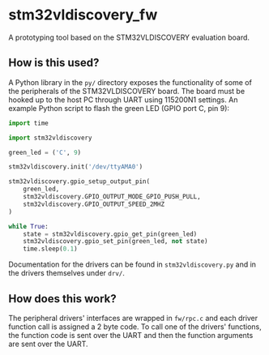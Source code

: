 # stm32vldiscovery_fw
A prototyping tool based on the STM32VLDISCOVERY evaluation board.

## How is this used?
A Python library in the `py/` directory exposes the functionality of some of the peripherals of the STM32VLDISCOVERY board.
The board must be hooked up to the host PC through UART using 115200N1 settings. An example Python script to flash the
green LED (GPIO port C, pin 9):

```python
import time

import stm32vldiscovery

green_led = ('C', 9)

stm32vldiscovery.init('/dev/ttyAMA0')

stm32vldiscovery.gpio_setup_output_pin(
    green_led,
    stm32vldiscovery.GPIO_OUTPUT_MODE_GPIO_PUSH_PULL,
    stm32vldiscovery.GPIO_OUTPUT_SPEED_2MHZ
)

while True:
    state = stm32vldiscovery.gpio_get_pin(green_led)
    stm32vldiscovery.gpio_set_pin(green_led, not state)
    time.sleep(0.1)
```

Documentation for the drivers can be found in `stm32vldiscovery.py` and in the drivers themselves under `drv/`.

## How does this work?
The peripheral drivers' interfaces are wrapped in `fw/rpc.c` and each driver function call is assigned a 2 byte code. To call
one of the drivers' functions, the function code is sent over the UART and then the function arguments are sent over the UART.
